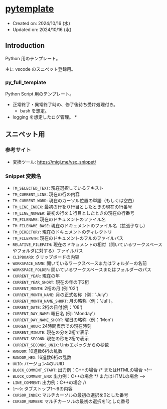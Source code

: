 <!-- title: pytemplate -->

# [pytemplate](https://github.com/a24ma/pytemplate)

* Created on: 2024/10/16 (水) 
* Updated on: 2024/10/16 (水) 

## Introduction

Python 用のテンプレート。

主に vscode のスニペット登録用。

### py_full_template

Python Script 用のテンプレート。

* 正常終了・異常終了時の、修了後待ち受け処理付き。
    * bash を想定。
* logging を想定したログ管理。
    * 



## スニペット用

### 参考サイト

* 変換ツール: https://migi.me/vsc_snippet/

### Snippet 変数名

* `TM_SELECTED_TEXT`: 現在選択しているテキスト
* `TM_CURRENT_LINE`: 現在の行の内容
* `TM_CURRENT_WORD`: 現在のカーソル位置の単語（もしくは空白）
* `TM_LINE_INDEX`: 最初の行を０行目としたときの現在の行番号
* `TM_LINE_NUMBER`: 最初の行を１行目としたときの現在の行番号
* `TM_FILENAME`: 現在のドキュメントのファイル名
* `TM_FILENAME_BASE`: 現在のドキュメントのファイル名（拡張子なし）
* `TM_DIRECTORY`: 現在のドキュメントのディレクトリ
* `TM_FILEPATH`: 現在のドキュメントのフルのファイルパス
* `RELATIVE_FILEPATH`: 現在のドキュメントの相対（開いているワークスペースやフォルダに対する）ファイルパス
* `CLIPBOARD`: クリップボードの内容
* `WORKSPACE_NAME`: 開いているワークスペースまたはフォルダーの名前
* `WORKSPACE_FOLDER`: 開いているワークスペースまたはフォルダーのパス
* `CURRENT_YEAR`: 現在の年
* `CURRENT_YEAR_SHORT`: 現在の年の下2桁
* `CURRENT_MONTH`: 2桁の月 (例 '02')
* `CURRENT_MONTH_NAME`: 月の正式名称（例：'July')
* `CURRENT_MONTH_NAME_SHORT`: 月の略称（例：'Jul'）。
* `CURRENT_DATE`: 2桁の日付(例：'08')
* `CURRENT_DAY_NAME`: 曜日名 (例: 'Monday')
* `CURRENT_DAY_NAME_SHORT`: 曜日の略称（例：'Mon')
* `CURRENT_HOUR`: 24時間表示での現在時刻
* `CURRENT_MINUTE`: 現在の分を2桁で表示
* `CURRENT_SECOND`: 現在の秒を2桁で表示
* `CURRENT_SECONDS_UNIX`: Unixエポックからの秒数
* `RANDOM`: 10進数6桁の乱数
* `RANDOM_HEX`: 16進数6桁の乱数
* `UUID`: バージョン4のUUID
* `BLOCK_COMMENT_START`: 出力例：C++の場合 /* またはHTMLの場合 <!--
* `BLOCK_COMMENT_END`: 出力例：C++の場合 */ またはHTMLの場合 -->
* `LINE_COMMENT`: 出力例：C++の場合 //
* `1`～`9`: タブストップ$1～$9の内容
* `CURSOR_INDEX`: マルチカーソルの最初の選択を0とした番号
* `CURSOR_NUMBER`: マルチカーソルの最初の選択を1とした番号